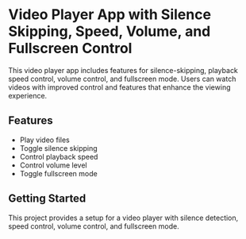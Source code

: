 # Video Player App with Silence Skipping, Speed, Volume, and Fullscreen Control

This video player app includes features for silence-skipping, playback speed control, volume control, and fullscreen mode. Users can watch videos with improved control and features that enhance the viewing experience.

## Features
- Play video files
- Toggle silence skipping
- Control playback speed
- Control volume level
- Toggle fullscreen mode

## Getting Started
This project provides a setup for a video player with silence detection, speed control, volume control, and fullscreen mode.
